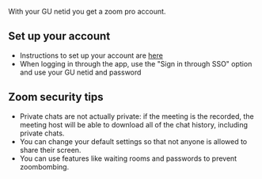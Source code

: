 
With your GU netid you get a zoom pro account.

## Set up your account

- Instructions to set up your account are [here](https://georgetown.zoom.us/)
- When logging in through the app, use the "Sign in through SSO" option and use your GU netid and password

## Zoom security tips

- Private chats are not actually private: if the meeting is the recorded, the meeting host will be able to download all of the chat history, including private chats.
- You can change your default settings so that not anyone is allowed to share their screen.
- You can use features like waiting rooms and passwords to prevent zoombombing.
